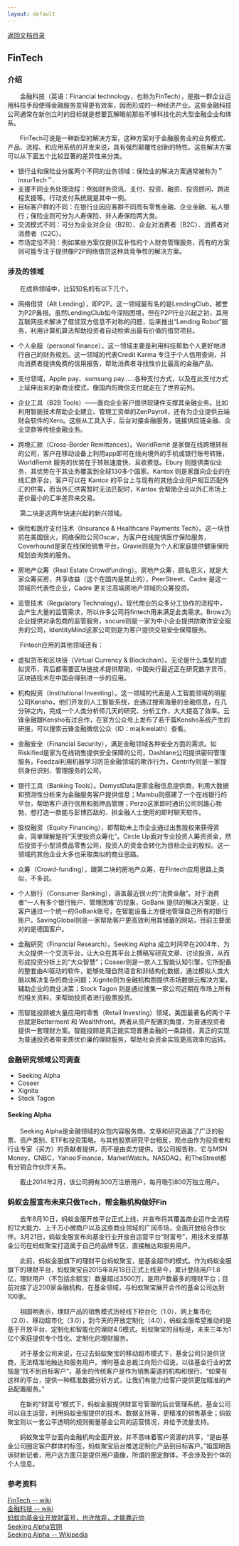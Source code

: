 ```yaml
---
layout: default
---
```

[返回文档目录](../)


## FinTech

### 介绍
&emsp;&emsp;金融科技（英语：Financial technology，也称为FinTech），是指一群企业运用科技手段使得金融服务变得更有效率，因而形成的一种经济产业。这些金融科技公司通常在新创立时的目标就是想要瓦解眼前那些不够科技化的大型金融企业和体系。

&emsp;&emsp;FinTech可说是一种新型的解决方案，这种方案对于金融服务业的业务模式、产品、流程、和应用系统的开发来说，具有强烈颠覆性创新的特性。这些解决方案可以从下面五个比较显著的差异性来分类。

* 银行业和保险业分属两个不同的业务领域：保险业的解决方案通常被称为＂InsurTech＂.
* 支援不同业务处理流程：例如财务资讯、支付、投资、融资、投资顾问、跨进程支援等。行动支付系统就是其中一例。
* 目标客户群的不同：在银行业因应客群不同而有零售金融、企业金融、私人银行；保险业则可分为人寿保险、非人寿保险两大类。
* 交流模式不同：可分为企业对企业（B2B）、企业对消费者（B2C）、消费者对消费者（C2C）。
* 市场定位不同：例如某些方案仅提供互补性的个人财务管理服务，而有的方案则可能专注于提供像P2P网络借贷这种具竞争性的解决方案。

### 涉及的领域

&emsp;&emsp;在成熟领域中，比较知名的有以下几个。

* 网络借贷（Alt Lending），即P2P。这一领域最有名的是LendingClub，被誉为P2P鼻祖。虽然LendingClub如今深陷困境，但在P2P行业兴起之初，其用互联网技术解决了借贷双方信息不对称的问题，后来推出“Lending Robot”服务，利用计算机算法帮助投资者自动检索出最有价值的借贷项目。

* 个人金服（personal finance），这一领域主要是利用科技帮助个人更好地进行自己的财务规划。这一领域的代表Credit Karma 专注于个人信用查询，并向消费者提供免费的信用报告，帮助消费者寻找性价比最高的金融产品。

* 支付领域，Apple pay、sumsung pay……各种支付方式，以及在此支付方式上延伸出来的新商业模式，像国内的微信支付就走在了世界前列。

* 企业工具（B2B Tools）——面向企业客户提供软硬件支撑其金融业务。比如利用智能技术帮助企业建立、管理工资单的ZenPayroll，还有为企业提供云端财会软件的Xero。这些从工具入手，后台对接金融服务，链接供应链金融、企业贷款等传统金融业务。

* 跨境汇款（Cross-Border Remittances）。WorldRemit 是家做在线跨境转账的公司，客户在移动设备上利用app即可在线向境外的手机或银行账号转账，WorldRemit 服务的优势在于转账速度快，且收费低。Ebury 则提供类似业务，其优势在于其业务覆盖到全球130多个国家。Kantox 则是家面向企业的在线汇款平台，客户可以在 Kantox 的平台上与现有的其他企业用户相互匹配外汇的供需，而当外汇供需暂时无法匹配时，Kantox 会帮助企业以外汇市场上差价最小的汇率差异来交易。

&emsp;&emsp;第二块是这两年快速兴起的新兴领域。

* 保险和医疗支付技术（Insurance & Healthcare Payments Tech）。这一块目前在美国很火，网络保险公司Oscar，为客户在线提供医疗保险服务，Coverhound是家在线保险销售平台，Gravie则是为个人和家庭提供健康保险规划咨询类的服务。

* 房地产众筹（Real Estate Crowdfunding）。房地产众筹，顾名思义，就是大家众筹买房，共享收益（这个在国内是禁止的），PeerStreet、Cadre 是这一领域的代表性企业，Cadre 更关注高端房地产领域的众筹投资。

* 监管技术（Regulatory Technology）。现代商业的众多分工协作的流程中，会产生大量的监管需求，所以许多公司将fintech用来满足此类需求。Browz为企业提供对承包商的监管服务，socure则是一家为中小企业提供防欺诈安全服务的公司，IdentityMind这家公司则是为客户提供交易安全保障服务。

&emsp;&emsp;Fintech应用的其他领域还有：

* 虚拟货币和区块链（Virtual Currency & Blockchain）。无论是什么类型的虚拟货币，背后都需要区块链技术提供帮助，中国央行最近正在研究数字货币，区块链技术在中国会得到进一步的应用。

* 机构投资（Institutional Investing）。这一领域的代表是人工智能领域的明星公司Kensho，他们开发的人工智能系统，会通过搜索海量的金融信息，在几分钟之内，完成一个人类分析师几天的研究、分析工作，大大提高了效率。云锋金融跟Kensho有过合作，在官方公众号上发布了若干篇Kensho系统产生的研报，可以搜索云锋金融微信公众（ID：majikwelath）查看。

* 金融安全（Financial Security），满足金融领域各种安全方面的需求。如Riskified是家为在线销售提供安全保障的公司，Dashlane公司提供密码管理服务，Feedzai利用机器学习防范金融领域的欺诈行为，Centrify则是一家提供身份识别、管理服务的公司。

* 银行工具（Banking Tools）。DemystData是家金融信息提供商，利用大数据和预测性分析来为金融服务客户提供信息；Mambu则搭建了一个在线银行的平台，帮助客户进行信用和抵押品管理；Perzo这家即时通讯公司则雄心勃勃，想打造一款能与彭博匹敌的、拱金融人士使用的即时聊天软件。

* 股权融资（Equity Financing），即帮助未上市企业通过出售股权来获得资金，简单理解是将“天使投资众筹化”。Circle Up面对专业投资人筹资资金，然后投资于小型消费品零售公司，投资人的资金会转化为目标企业的股权。这一领域的其他企业大多也采取类似的商业思路。

* 众筹（Crowd-funding），跟第二块的房地产众筹，在Fintech应用思路上类似，不多说。

* 个人银行（Consumer Banking），涵盖最近很火的“消费金融”。对于消费者“一人有多个银行账户、管理困难”的现象，GoBank 提供的解决方案是，让客户通过一个统一的GoBank账号，在智能设备上方便地管理自己所有的银行账户。SavingGlobal则是一家帮助客户更高效利用其储蓄的网站，目前主要面对的是德国客户。

* 金融研究（Financial Research）。Seeking Alpha 成立时间早在2004年，为大众提供一个交流平台，让大众在其平台上撰稿写研究文章、讨论投资，从而形成投资分析上的“大众智慧”；Coseer则是一款人工智能认知引擎，它所配备的整套由AI驱动的软件，能够处理自然语言和非结构化数据，通过模拟人类大脑以解决复杂的商业问题；Xignite则为金融机构图提供市场数据云解决方案，辅助企业的商业决策；Stock Tagon 则是通过搜集一家公司近期在市场上所有的相关资料，来帮助投资者进行股票投资。

* 而智能投顾被大量应用的零售（Retail Investing）领域，美国最著名的两个平台就是Betterment 和 Wealthfront。两者从资产配置的角度，为普通投资者提供一套理财方案。智能投顾是真正能实现普惠金融的一条路径，真正的实现为普通投资者带来质优价廉的理财服务，帮助社会资金实现更高效率的运转。

### 金融研究领域公司调查
* Seeking Alpha  
* Coseer
* Xignite
* Stock Tagon

#### Seeking Alpha
&emsp;&emsp;Seeking Alpha是金融领域的众包内容服务商。文章和研究涵盖了广泛的股票、资产类别、ETF和投资策略。与其他股票研究平台相反，观点由作为投资者和行业专家（买方）的贡献者提供，而不是由卖方提供。该公司报告称，它与MSN Money，CNBC，Yahoo!Finance，MarketWatch，NASDAQ，和TheStreet都有分销合作伙伴关系。

&emsp;&emsp;截止2014年2月，该公司拥有300万注册用户，每月吸引800万独立用户。



### 蚂蚁金服宣布未来只做Tech，帮金融机构做好Fin

&emsp;&emsp;去年8月10日，蚂蚁金服开放平台正式上线，并宣布将其覆盖商业运作全流程的12大能力、上千万小微商户以及这些商业领域的广阔市场，全面开放给合作伙伴。3月21日，蚂蚁金服宣布向基金行业开放自运营平台“财富号”，用技术支撑基金公司在蚂蚁聚宝打造属于自己的品牌专区，直接触达和服务用户。

&emsp;&emsp;此前，蚂蚁金服旗下的理财平台蚂蚁聚宝，是基金超市的模式。作为蚂蚁金服旗下的理财平台，蚂蚁聚宝自2015年8月18日正式上线至今，累计登陆用户1.8亿，理财用户（不包括余额宝）数量超过3500万，是用户数最多的理财平台；目前对接了近200家金融机构，在基金领域，与蚂蚁聚宝展开合作的基金公司达到100家。

&emsp;&emsp;祖国明表示，理财产品的销售模式历经线下柜台化（1.0）、网上集市化（2.0）、移动超市化（3.0），到今天的开放定制化（4.0），蚂蚁金服希望推动的是基于开放平台、定制化和智能化的理财4.0模式。蚂蚁聚宝的目标是，未来三年为1亿个家庭提供专个性化、定制化的理财服务。

&emsp;&emsp;对于基金公司来说，在过去蚂蚁聚宝的移动超市模式下，基金公司只是供货商，无法精准地触达和服务用户。博时基金总裁江向阳介绍说，以往基金行业的苦恼是“找不到目标客户”，基金的传统客户是作为销售渠道的机构和银行，“如果有这样的平台，提供一种精准数据分析方式，让我们有能力给客户提供更加精准的产品配置服务。”

&emsp;&emsp;在新的“财富号”模式下，蚂蚁金服提供财富号管理的后台管理系统，基金公司可以自主运营，利用蚂蚁金服提供的技术、数据支持等，更精准的销售基金；蚂蚁聚宝则以一套公平透明的规则衡量基金公司的运营情况，并给予流量支持。

&emsp;&emsp;蚂蚁聚宝平台面向金融机构全面开放，并不意味着客户资源的共享，“是由基金公司圈定客户群体的标签，蚂蚁聚宝后台推送定制化产品到目标客户。”祖国明告诉财新记者，用户这方面只是提供用户画像，所谓的圈定群体，不会涉及到个体的个人信息。

### 参考资料

[FinTech -- wiki](https://en.wikipedia.org/wiki/Financial_technology)  
[金融科技 -- wiki](https://zh.wikipedia.org/wiki/%E9%87%91%E8%9E%8D%E7%A7%91%E6%8A%80)  
[蚂蚁向基金业开放财富号，也许放弃，才能靠近你](http://mp.weixin.qq.com/s?__biz=MjM5NjkxNTE4Mg==&mid=2650270796&idx=1&sn=beb5b96f580f7239c1a0a417aa793fca&chksm=bee2becd899537db72ef0846937d62f6a936c21c212b86f8ce45d79962ab91747065f398a5dc&scene=4#wechat_redirect)  
[Seeking Alpha官网](https://seekingalpha.com/)  
[Seeking Alpha -- Wikipedia](https://en.wikipedia.org/wiki/Seeking_Alpha)  

